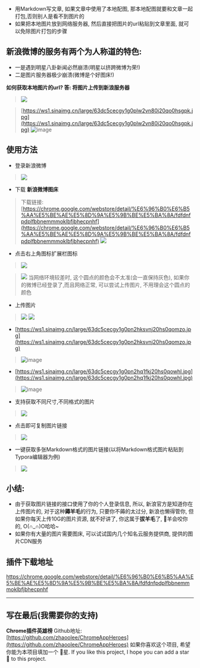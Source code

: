  - 用Markdown写文章, 如果文章中使用了本地配图, 那本地配图就要和文章一起打包,否则别人是看不到图片的
 - 如果把本地图片放到网络服务器, 然后直接把图片的url粘贴到文章里面, 就可以免除图片打包的步骤

## 新浪微博的服务有两个为人称道的特色: 
- 一是遇到明星八卦新闻必然崩溃(明星以挤跨微博为荣!)
- 二是图片服务器极少崩溃(微博是个好图床!)


**如何获取本地图片的url? 答: 将图片上传到新浪服务器**
> ![](https://upload-images.jianshu.io/upload_images/3203841-ecf76e0396a53b3b.gif?imageMogr2/auto-orient/strip)

> [https://ws1.sinaimg.cn/large/63dc5cecgy1g0plw2vn80j20qo0hsgpk.jpg](https://ws1.sinaimg.cn/large/63dc5cecgy1g0plw2vn80j20qo0hsgpk.jpg)
> ![image](http://upload-images.jianshu.io/upload_images/3203841-6da38e438487489b.jpg?imageMogr2/auto-orient/strip%7CimageView2/2/w/1240)


## 使用方法

- 登录新浪微博
> ![](https://upload-images.jianshu.io/upload_images/3203841-5e065f341219115d.png?imageMogr2/auto-orient/strip%7CimageView2/2/w/1240)


- 下载 **新浪微博图床**

> 下载链接:[https://chrome.google.com/webstore/detail/%E6%96%B0%E6%B5%AA%E5%BE%AE%E5%8D%9A%E5%9B%BE%E5%BA%8A/fdfdnfpdplfbbnemmmoklbfjbhecpnhf](https://chrome.google.com/webstore/detail/%E6%96%B0%E6%B5%AA%E5%BE%AE%E5%8D%9A%E5%9B%BE%E5%BA%8A/fdfdnfpdplfbbnemmmoklbfjbhecpnhf)
> ![](https://upload-images.jianshu.io/upload_images/3203841-7dde7a4bda17f7d4.png?imageMogr2/auto-orient/strip%7CimageView2/2/w/1240)

- 点击右上角图标扩展栏图标
> ![](https://upload-images.jianshu.io/upload_images/3203841-24de93128f775525.png?imageMogr2/auto-orient/strip%7CimageView2/2/w/1240)

> ![](https://upload-images.jianshu.io/upload_images/3203841-7cddc57b5d676ac9.png?imageMogr2/auto-orient/strip%7CimageView2/2/w/1240)
> 当网络环境较差时, 这个圆点的颜色会不太准(会一直保持灰色), 如果你的微博已经登录了,而且网络正常, 可以尝试上传图片, 不用理会这个圆点的颜色

- 上传图片
> ![](https://upload-images.jianshu.io/upload_images/3203841-19bcf95d7cc235f4.gif?imageMogr2/auto-orient/strip)
> ![](https://upload-images.jianshu.io/upload_images/3203841-0550c13691ea9c40.png?imageMogr2/auto-orient/strip%7CimageView2/2/w/1240)
- [https://ws1.sinaimg.cn/large/63dc5cecgy1g0pn2hksvnj20hs0qomzo.jpg](https://ws1.sinaimg.cn/large/63dc5cecgy1g0pn2hksvnj20hs0qomzo.jpg)

> ![image](http://upload-images.jianshu.io/upload_images/3203841-85fdcb9da19dec39.jpg?imageMogr2/auto-orient/strip%7CimageView2/2/w/1240)

- [https://ws1.sinaimg.cn/large/63dc5cecgy1g0pn2hq1fkj20hs0qowhl.jpg](https://ws1.sinaimg.cn/large/63dc5cecgy1g0pn2hq1fkj20hs0qowhl.jpg)

> ![image](http://upload-images.jianshu.io/upload_images/3203841-2ddf2f18eaa688d8.jpg?imageMogr2/auto-orient/strip%7CimageView2/2/w/1240)


- 支持获取不同尺寸,不同格式的图片
> ![](https://upload-images.jianshu.io/upload_images/3203841-a60eaf114d90d3ef.gif?imageMogr2/auto-orient/strip)
- 点击即可复制图片链接
> ![](https://upload-images.jianshu.io/upload_images/3203841-7503da38069e00e5.gif?imageMogr2/auto-orient/strip)

- 一键获取多张Markdown格式的图片链接(以将Markdown格式图片粘贴到Typora编辑器为例)
> ![](https://upload-images.jianshu.io/upload_images/3203841-d86c472423105b30.gif?imageMogr2/auto-orient/strip)



## 小结:
- 由于获取图片链接的接口使用了你的个人登录信息, 所以, 新浪官方是知道你在上传图片的,  对于这种**薅羊毛**的行为,  只要你不薅的太过分, 新浪也懒得管你, 但如果你每天上传10G的图片资源, 就不好讲了, 你这属于**拔羊毛**了, 🐑羊会咬你的, O(∩_∩)O哈哈~
-  如果你有大量的图片需要图床, 可以试试国内几个知名云服务提供商, 提供的图片CDN服务

## 插件下载地址

https://chrome.google.com/webstore/detail/%E6%96%B0%E6%B5%AA%E5%BE%AE%E5%8D%9A%E5%9B%BE%E5%BA%8A/fdfdnfpdplfbbnemmmoklbfjbhecpnhf



---

## 写在最后(我需要你的支持)
**Chrome插件英雄榜** Github地址: [https://github.com/zhaoolee/ChromeAppHeroes](https://github.com/zhaoolee/ChromeAppHeroes)
如果你喜欢这个项目, 希望你能为本项目填加一个 🌟星.
If you like this project, I hope you can add a star 🌟 to this project.

